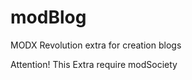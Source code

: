 modBlog
=======

MODX Revolution extra for creation blogs

Attention! This Extra require <a hfre="https://github.com/Fi1osof/modSociety">modSociety</a>
